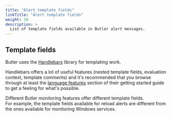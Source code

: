 ```yaml
---
title: "Alert template fields"
linkTitle: "Alert template fields"
weight: 50
description: >
  List of template fields available in Butler alert messages. 
---
```


## Template fields

Butler uses the [Handlebars](https://handlebarsjs.com/) library for templating work.

Handlebars offers a lot of useful features (nested template fields, evaluation context, template comments) and it's recommended that you browse through at least the [language features](https://handlebarsjs.com/guide/#installation) section of their getting started guide to get a feeling for what's possible.

Different Butler monitoring features offer different template fields.  
For example, the template fields available for reload alerts are different from the ones available for monitoring Windows services.
